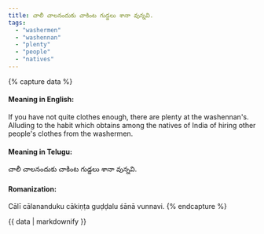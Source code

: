 ```yaml
---
title: చాలీ చాలనందుకు చాకింట గుడ్డలు శానా వున్నవి.
tags:
  - "washermen"
  - "washennan"
  - "plenty"
  - "people"
  - "natives"
---
```


{% capture data %}
#### Meaning in English:
If you have not quite clothes enough, there are plenty at the washennan's.
Alluding to the habit which obtains among the natives of India of hiring other people's clothes from the washermen.

#### Meaning in Telugu:
చాలీ చాలనందుకు చాకింట గుడ్డలు శానా వున్నవి.

#### Romanization:
Cālī cālananduku cākiṇṭa guḍḍalu śānā vunnavi.
{% endcapture %}

{{ data | markdownify }}

